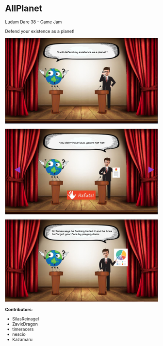 # AllPlanet
Ludum Dare 38 - Game Jam

Defend your existence as a planet!

![screenshot](https://github.com/EnigmaDragons/AllPlanet/blob/master/Screenshots/screen1.jpg)

![screenshot](https://github.com/EnigmaDragons/AllPlanet/blob/master/Screenshots/screen2.JPG)

![screenshot](https://github.com/EnigmaDragons/AllPlanet/blob/master/Screenshots/screen3.jpg)

<strong>Contributors</strong>:
- SilasReinagel
- ZavixDragon
- timeracers
- nescio
- Kazamaru